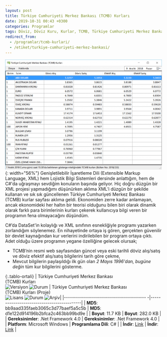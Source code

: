 ```yaml
---
layout: post
title: Türkiye Cumhuriyeti Merkez Bankası (TCMB) Kurları
date: 2019-10-31 00:43 +0300
categories: Programlar
tags: Döviz, Döviz Kuru, Kurlar, TCMB, Türkiye Cumhuriyeti Merkez Bankası
redirect_from:
  - /programlar/tcmb-kurlari/
  - /etiket/turkiye-cumhuriyeti-merkez-bankasi/
---
```

![tcmb-kurlari](/images/programlar/tcmb-kurlari.png){: width="56%"} Genişletilebilir İşaretleme Dili (Extensible Markup Language, XML) hem Lojistik Bilgi Sistemleri dersinde anlattığım, hem de C#'da uğraşmayı sevdiğim konuların başında geliyor. Hiç doğru düzgün bir XML projesi yapmadığımı düşünürken aklıma XML’i düzgün bir şekilde kullanan ve sık sık güncellenen Türkiye Cumhuriyeti Merkez Bankası (TCMB) kurlar sayfası aklıma geldi. Ekonomiden zerre kadar anlamayan, ancak ekonomideki her haltın bir teorisi olduğunu bilen biri olarak dinamik olarak farklı para birimlerinin kurları çekerek kullanıcıya bilgi veren bir programın fena olmayacağını düşündüm.

C#’da DataSet'in kolaylığı ve XML sınıfının esnekliğiyle programı yazarken zorlandığım söylenemez. En nihayetinde ortaya iş gören, gerçekten güvenilir bir devlet kaynağından kur verlerini indirilebilen bir program ortaya çıktı. Adet olduğu üzere programın yegane özelliğine gelecek olursak;

- TCMB’nin resmi web sayfasından güncel veya eski tarihli döviz alış/satış ve döviz efektif alış/satış bilgilerini tarih göre çekme,
- Mevcut bilgilerin paylaşıldığı ilk gün olan *2 Mayıs 1996'dan, bugüne değin* tüm kur bilgilerini gösterme.

{:.tablo-ortali}
| Türkiye Cumhuriyeti Merkez Bankası <br>(TCMB) Kurları<br>![Versiyon](https://img.shields.io/badge/Versiyon-1.12-blueviolet.svg?style=flat) ![Durum](https://img.shields.io/badge/Durum-Çalışıyor-success.svg?style=flat) | Türkiye Cumhuriyeti Merkez Bankası <br>(TCMB) Kurları (Proje)<br>![Lisans](https://img.shields.io/badge/Lisans-MIT-blue.svg?style=flat) ![Durum](https://img.shields.io/badge/Proje-Sonlandırıldı-lightgray.svg?style=flat) ![Arşiv](https://img.shields.io/badge/Arşiv-orange.svg?style=flat)|
|----------------------------------------- -|-------------------------------------------|
| **MD5**: bb9aad335faeb3065c3d77baef5a5c5b | **MD5**: d1e122d914196b2bfca2c463bb99bd9e | 
| **Boyut**: 11.7 KB                       | **Boyut**: 282.0 KB                         |
| **Gereksinimler**: .Net Framework 4.0     | **Gereksinimler**: .Net Framework 4.0     |
| **Platform**: Microsoft Windows           | **Programlama Dili**: C#                  |
| **İndir**: [Link](https://www.dropbox.com/s/43cigy02efq2t9k/tcmb-kurlari.zip?dl=1)         | **İndir**: [Link](https://www.dropbox.com/s/vecdmokm56xk2tx/tcmb-kurlari-proje.zip?dl=1)                      |